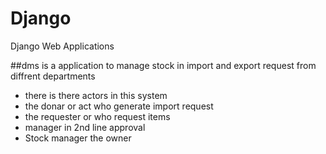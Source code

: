 # Django
Django Web Applications 

##dms
is a application to manage stock in import and export request from diffrent departments
- there is there actors in this system
- the donar or act who generate import request 
- the requester or who request items
- manager in 2nd line approval
- Stock manager the owner
